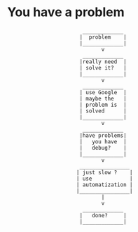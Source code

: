 
# You have a problem
                            _____________  
                           |  problem    |
                           |_____________| 
                                  v
                            _____________  
                           |really need  |
                           | solve it?   | 
                           |_____________| 
                                  v
                            _____________  
                           | use Google  | 
                           | maybe the   |
                           | problem is  |
                           | solved      | 
                           |_____________| 
                                  v
                            _____________  
                           |have problems| 
                           |   you have  |
                           |   debug?    | 
                           |_____________| 
                                  v         
                           ________________
                          | just slow ?    | 
                          | use            |
                          | automatization | 
                          |________________| 
                                  |
                                  v
                            _____________  
                           |   done?     |
                           |_____________|          
